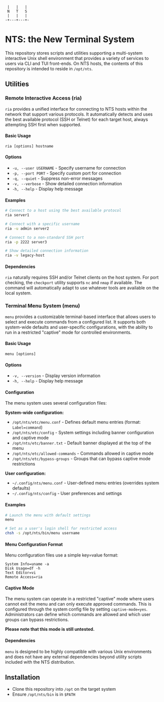 ```
 |   |   |  
 N   T   S   
 |   |   |  
-+---+---+-
```

# NTS: the New Terminal System
This repository stores scripts and utilities supporting a multi-system interactive Unix shell environment that provides a variety of services to users via CLI and TUI front-ends. On NTS hosts, the contents of this repository is intended to reside in `/opt/nts`.

## Utilities

### Remote Interactive Access (ria)

`ria` provides a unified interface for connecting to NTS hosts within the network that support various protocols. It automatically detects and uses the best available protocol (SSH or Telnet) for each target host, always attempting SSH first when supported.

#### Basic Usage

```
ria [options] hostname
```

#### Options

- `-u, --user USERNAME` - Specify username for connection
- `-p, --port PORT` - Specify custom port for connection
- `-q, --quiet` - Suppress non-error messages
- `-v, --verbose` - Show detailed connection information
- `-h, --help` - Display help message

#### Examples

```bash
# Connect to a host using the best available protocol
ria server1

# Connect with a specific username
ria -u admin server2

# Connect to a non-standard SSH port
ria -p 2222 server3

# Show detailed connection information
ria -v legacy-host
```

#### Dependencies

`ria` naturally requires SSH and/or Telnet clients on the host system. For port checking, the `checkport` utility supports `nc` and `nmap` if available. The command will automatically adapt to use whatever tools are available on the local system.

### Terminal Menu System (menu)

`menu` provides a customizable terminal-based interface that allows users to select and execute commands from a configured list. It supports both system-wide defaults and user-specific configurations, with the ability to run in a restricted "captive" mode for controlled environments.

#### Basic Usage

```
menu [options]
```

#### Options

- `-v, --version` - Display version information
- `-h, --help` - Display help message

#### Configuration

The menu system uses several configuration files:

**System-wide configuration:**
- `/opt/nts/etc/menu.conf` - Defines default menu entries (format: `Label=command`)
- `/opt/nts/etc/config` - System settings including banner configuration and captive mode
- `/opt/nts/etc/banner.txt` - Default banner displayed at the top of the menu
- `/opt/nts/etc/allowed-commands` - Commands allowed in captive mode
- `/opt/nts/etc/bypass-groups` - Groups that can bypass captive mode restrictions

**User configuration:**
- `~/.config/nts/menu.conf` - User-defined menu entries (overrides system defaults)
- `~/.config/nts/config` - User preferences and settings

#### Examples

```bash
# Launch the menu with default settings
menu

# Set as a user's login shell for restricted access
chsh -s /opt/nts/bin/menu username
```

#### Menu Configuration Format

Menu configuration files use a simple key=value format:

```
System Info=uname -a
Disk Usage=df -h
Text Editor=vi
Remote Access=ria
```

#### Captive Mode

The menu system can operate in a restricted "captive" mode where users cannot exit the menu and can only execute approved commands. This is configured through the system config file by setting `captive-mode=yes`. Administrators can define which commands are allowed and which user groups can bypass restrictions.

**Please note that this mode is still untested.**

#### Dependencies

`menu` is designed to be highly compatible with various Unix environments and does not have any external dependencies beyond utility scripts included with the NTS distribution.

## Installation
- Clone this repository into `/opt` on the target system
- Ensure `/opt/nts/bin` is in `$PATH`
